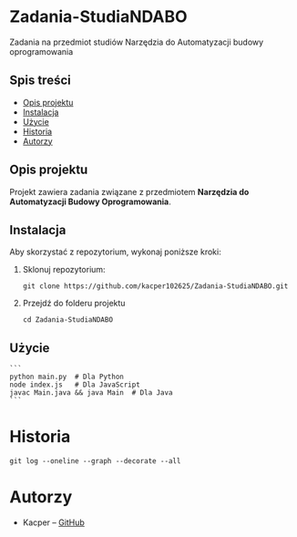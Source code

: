 # Zadania-StudiaNDABO
Zadania na przedmiot studiów Narzędzia do Automatyzacji budowy oprogramowania

## Spis treści
- [Opis projektu](#opis-projektu)
- [Instalacja](#instalacja)
- [Użycie](#użycie)
- [Historia](#historia)
- [Autorzy](Autorzy)

## Opis projektu
Projekt zawiera zadania związane z przedmiotem **Narzędzia do Automatyzacji Budowy Oprogramowania**.

## Instalacja
Aby skorzystać z repozytorium, wykonaj poniższe kroki:
1. Sklonuj repozytorium:
   ```
   git clone https://github.com/kacper102625/Zadania-StudiaNDABO.git
   ```
2. Przejdź do folderu projektu
    ```
    cd Zadania-StudiaNDABO
    ```
## Użycie
    ```
    python main.py  # Dla Python
    node index.js   # Dla JavaScript
    javac Main.java && java Main  # Dla Java
    ```
# Historia
    git log --oneline --graph --decorate --all

# Autorzy
- Kacper – [GitHub](https://github.com/kacper102625)

